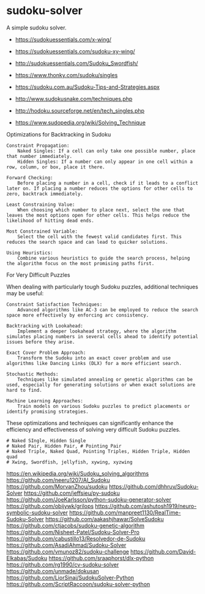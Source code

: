 # sudoku-solver
A simple sudoku solver.


- https://sudokuessentials.com/x-wing/
- https://sudokuessentials.com/sudoku-xy-wing/
- http://sudokuessentials.com/Sudoku_Swordfish/

- https://www.thonky.com/sudoku/singles
- https://sudoku.com.au/Sudoku-Tips-and-Strategies.aspx
- http://www.sudokusnake.com/techniques.php
- http://hodoku.sourceforge.net/en/tech_singles.php
- https://www.sudopedia.org/wiki/Solving_Technique


Optimizations for Backtracking in Sudoku

    Constraint Propagation:
        Naked Singles: If a cell can only take one possible number, place that number immediately.
        Hidden Singles: If a number can only appear in one cell within a row, column, or box, place it there.

    Forward Checking:
        Before placing a number in a cell, check if it leads to a conflict later on. If placing a number reduces the options for other cells to zero, backtrack immediately.

    Least Constraining Value:
        When choosing which number to place next, select the one that leaves the most options open for other cells. This helps reduce the likelihood of hitting dead ends.

    Most Constrained Variable:
        Select the cell with the fewest valid candidates first. This reduces the search space and can lead to quicker solutions.

    Using Heuristics:
        Combine various heuristics to guide the search process, helping the algorithm focus on the most promising paths first.

For Very Difficult Puzzles

When dealing with particularly tough Sudoku puzzles, additional techniques may be useful:

    Constraint Satisfaction Techniques:
        Advanced algorithms like AC-3 can be employed to reduce the search space more effectively by enforcing arc consistency.

    Backtracking with Lookahead:
        Implement a deeper lookahead strategy, where the algorithm simulates placing numbers in several cells ahead to identify potential issues before they arise.

    Exact Cover Problem Approach:
        Transform the Sudoku into an exact cover problem and use algorithms like Dancing Links (DLX) for a more efficient search.

    Stochastic Methods:
        Techniques like simulated annealing or genetic algorithms can be used, especially for generating solutions or when exact solutions are hard to find.

    Machine Learning Approaches:
        Train models on various Sudoku puzzles to predict placements or identify promising strategies.

These optimizations and techniques can significantly enhance the efficiency and effectiveness of solving very difficult Sudoku puzzles.

    # Naked SIngle, Hidden Single
    # Naked Pair, Hidden Pair, # Pointing Pair
    # Naked Triple, Naked Quad, Pointing Triples, Hidden Triple, Hidden quad
    # Xwing, Swordfish, jellyfish, xywing, xyzwing

https://en.wikipedia.org/wiki/Sudoku_solving_algorithms 
https://github.com/neeru1207/AI_Sudoku
https://github.com/MorvanZhou/sudoku
https://github.com/dhhruv/Sudoku-Solver
https://github.com/jeffsieu/py-sudoku
https://github.com/JoeKarlsson/python-sudoku-generator-solver
https://github.com/obijywk/grilops
https://github.com/ashutosh1919/neuro-symbolic-sudoku-solver
https://github.com/manpreet1130/RealTime-Sudoku-Solver
https://github.com/aakashjhawar/SolveSudoku
https://github.com/ctjacobs/sudoku-genetic-algorithm
https://github.com/Nisheet-Patel/Sudoku-Solver-Pro
https://github.com/cabustillo13/Resolvedor-de-Sudoku
https://github.com/AsadiAhmad/Sudoku-Solver
https://github.com/vmunoz82/sudoku-challenge
https://github.com/David-Elkabas/Sudoku
https://github.com/sraaphorst/dlx-python
https://github.com/rg1990/cv-sudoku-solver
https://github.com/unmade/dokusan
https://github.com/LiorSinai/SudokuSolver-Python
https://github.com/ScriptRaccoon/sudoku-solver-python